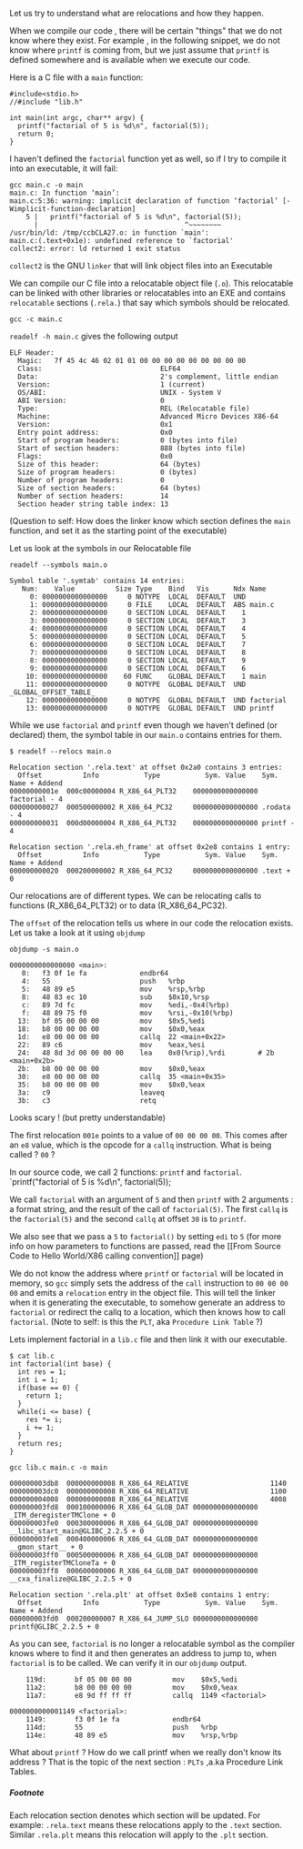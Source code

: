 Let us try to understand what are relocations and how they happen. 

When we compile our code , there will be certain "things" that we do not know where they exist. For example , in the following snippet, we do not know where `printf` is coming from, but we just assume that `printf` is defined somewhere and is available when we execute our code.

Here is a C file with a `main` function: 

```
#include<stdio.h>
//#include "lib.h"

int main(int argc, char** argv) {
  printf("factorial of 5 is %d\n", factorial(5));
  return 0;
}
```

I haven't defined the `factorial` function yet as well, so if I try to compile it into an executable, it will fail:
```
gcc main.c -o main                              
main.c: In function ‘main’:
main.c:5:36: warning: implicit declaration of function ‘factorial’ [-Wimplicit-function-declaration]
    5 |   printf("factorial of 5 is %d\n", factorial(5));
      |                                    ^~~~~~~~~
/usr/bin/ld: /tmp/ccbCLA27.o: in function `main':
main.c:(.text+0x1e): undefined reference to `factorial'
collect2: error: ld returned 1 exit status
```
`collect2` is the GNU `linker` that will link object files into an Executable 


We can compile our C file into a relocatable object file (`.o`). 
This relocatable can be linked with other libraries or relocatables into an EXE and contains `relocatable` sections (`.rela.`) that say which symbols should be relocated.

`gcc -c main.c`

`readelf -h main.c`  gives the following output

```
ELF Header:
  Magic:   7f 45 4c 46 02 01 01 00 00 00 00 00 00 00 00 00 
  Class:                             ELF64
  Data:                              2's complement, little endian
  Version:                           1 (current)
  OS/ABI:                            UNIX - System V
  ABI Version:                       0
  Type:                              REL (Relocatable file)
  Machine:                           Advanced Micro Devices X86-64
  Version:                           0x1
  Entry point address:               0x0
  Start of program headers:          0 (bytes into file)
  Start of section headers:          888 (bytes into file)
  Flags:                             0x0
  Size of this header:               64 (bytes)
  Size of program headers:           0 (bytes)
  Number of program headers:         0
  Size of section headers:           64 (bytes)
  Number of section headers:         14
  Section header string table index: 13
```

(Question to self: How does the linker know which section defines the `main` function, and set it as the starting point of the executable)

Let us look at the symbols in our Relocatable file

`readelf --symbols main.o`

```
Symbol table '.symtab' contains 14 entries:
   Num:    Value          Size Type    Bind   Vis      Ndx Name
     0: 0000000000000000     0 NOTYPE  LOCAL  DEFAULT  UND 
     1: 0000000000000000     0 FILE    LOCAL  DEFAULT  ABS main.c
     2: 0000000000000000     0 SECTION LOCAL  DEFAULT    1 
     3: 0000000000000000     0 SECTION LOCAL  DEFAULT    3 
     4: 0000000000000000     0 SECTION LOCAL  DEFAULT    4 
     5: 0000000000000000     0 SECTION LOCAL  DEFAULT    5 
     6: 0000000000000000     0 SECTION LOCAL  DEFAULT    7 
     7: 0000000000000000     0 SECTION LOCAL  DEFAULT    8 
     8: 0000000000000000     0 SECTION LOCAL  DEFAULT    9 
     9: 0000000000000000     0 SECTION LOCAL  DEFAULT    6 
    10: 0000000000000000    60 FUNC    GLOBAL DEFAULT    1 main
    11: 0000000000000000     0 NOTYPE  GLOBAL DEFAULT  UND _GLOBAL_OFFSET_TABLE_
    12: 0000000000000000     0 NOTYPE  GLOBAL DEFAULT  UND factorial
    13: 0000000000000000     0 NOTYPE  GLOBAL DEFAULT  UND printf
```

While we use `factorial`  and `printf` even though we haven't defined (or declared) them, the symbol table in our `main.o`  contains entries for them. 

`$ readelf --relocs main.o`

```
Relocation section '.rela.text' at offset 0x2a0 contains 3 entries:
  Offset          Info           Type           Sym. Value    Sym. Name + Addend
00000000001e  000c00000004 R_X86_64_PLT32    0000000000000000 factorial - 4
000000000027  000500000002 R_X86_64_PC32     0000000000000000 .rodata - 4
000000000031  000d00000004 R_X86_64_PLT32    0000000000000000 printf - 4

Relocation section '.rela.eh_frame' at offset 0x2e8 contains 1 entry:
  Offset          Info           Type           Sym. Value    Sym. Name + Addend
000000000020  000200000002 R_X86_64_PC32     0000000000000000 .text + 0
```

Our relocations are of different types. We can be relocating calls to functions (R_X86_64_PLT32) or to data (R_X86_64_PC32). 

The `offset` of the relocation tells us where in our code the relocation exists. Let us take a look at it using `objdump`

`objdump -s main.o`

```
0000000000000000 <main>:
   0:   f3 0f 1e fa             endbr64 
   4:   55                      push   %rbp
   5:   48 89 e5                mov    %rsp,%rbp
   8:   48 83 ec 10             sub    $0x10,%rsp
   c:   89 7d fc                mov    %edi,-0x4(%rbp)
   f:   48 89 75 f0             mov    %rsi,-0x10(%rbp)
  13:   bf 05 00 00 00          mov    $0x5,%edi
  18:   b8 00 00 00 00          mov    $0x0,%eax
  1d:   e8 00 00 00 00          callq  22 <main+0x22>
  22:   89 c6                   mov    %eax,%esi
  24:   48 8d 3d 00 00 00 00    lea    0x0(%rip),%rdi        # 2b <main+0x2b>
  2b:   b8 00 00 00 00          mov    $0x0,%eax
  30:   e8 00 00 00 00          callq  35 <main+0x35>
  35:   b8 00 00 00 00          mov    $0x0,%eax
  3a:   c9                      leaveq 
  3b:   c3                      retq
```

Looks scary ! (but pretty understandable)

The first relocation `001e`  points to a value of `00 00 00 00`. This comes after an `e8` value,  which is the opcode for a `callq` instruction. What is being called ? `00` ? 

In our source code, we call 2 functions: `printf` and `factorial`.
`printf("factorial of 5 is %d\n", factorial(5));

We call `factorial` with an argument of `5` and then `printf` with 2 arguments : a format string, and the result of the call of `factorial(5)`. The first `callq` is the `factorial(5)` and the second `callq` at offset `30` is to `printf`. 

We also see that we pass a `5` to `factorial()` by setting `edi` to `5`  (for more info on how parameters to functions are passed, read the [[From Source Code to Hello World/X86 calling convention]] page)

We do not know the address where `printf` or `factorial` will be located in memory, so `gcc` simply sets the address of the `call` instruction to `00 00 00 00` and emits a `relocation` entry in the object file. This will tell the linker when it is generating the executable, to somehow generate an address to `factorial` or redirect the callq to a location, which then knows how to call `factorial`.
(Note to self: is this the `PLT`, aka `Procedure Link Table`  ?)

Lets implement factorial in a `lib.c` file and then link it with our executable. 
```
$ cat lib.c  
int factorial(int base) {
  int res = 1;
  int i = 1;
  if(base == 0) {
    return 1;
  }
  while(i <= base) {
    res *= i;
    i += 1;
  }
  return res;
}
```

`gcc lib.c main.c -o main`

```
000000003db8  000000000008 R_X86_64_RELATIVE                    1140
000000003dc0  000000000008 R_X86_64_RELATIVE                    1100
000000004008  000000000008 R_X86_64_RELATIVE                    4008
000000003fd8  000100000006 R_X86_64_GLOB_DAT 0000000000000000 _ITM_deregisterTMClone + 0
000000003fe0  000300000006 R_X86_64_GLOB_DAT 0000000000000000 __libc_start_main@GLIBC_2.2.5 + 0
000000003fe8  000400000006 R_X86_64_GLOB_DAT 0000000000000000 __gmon_start__ + 0
000000003ff0  000500000006 R_X86_64_GLOB_DAT 0000000000000000 _ITM_registerTMCloneTa + 0
000000003ff8  000600000006 R_X86_64_GLOB_DAT 0000000000000000 __cxa_finalize@GLIBC_2.2.5 + 0

Relocation section '.rela.plt' at offset 0x5e8 contains 1 entry:
  Offset          Info           Type           Sym. Value    Sym. Name + Addend
000000003fd0  000200000007 R_X86_64_JUMP_SLO 0000000000000000 printf@GLIBC_2.2.5 + 0
```

As you can see, `factorial` is no longer a relocatable symbol as the compiler knows where to find it and then generates an address to jump to, when `factorial` is to be called.
We can verify it in our `objdump` output.
```
    119d:       bf 05 00 00 00          mov    $0x5,%edi
    11a2:       b8 00 00 00 00          mov    $0x0,%eax
    11a7:       e8 9d ff ff ff          callq  1149 <factorial>
```
```
0000000000001149 <factorial>:
    1149:       f3 0f 1e fa             endbr64 
    114d:       55                      push   %rbp
    114e:       48 89 e5                mov    %rsp,%rbp
```

What about `printf` ? How do we call printf when we really don't know its address ?
That is the topic of the next section : `PLTs` ,a.ka Procedure Link Tables. 

##### Footnote
Each relocation section denotes which section will be updated.
For example: `.rela.text` means these relocations apply to the `.text` section.
Similar `.rela.plt` means this relocation will apply to the `.plt` section. 
	
